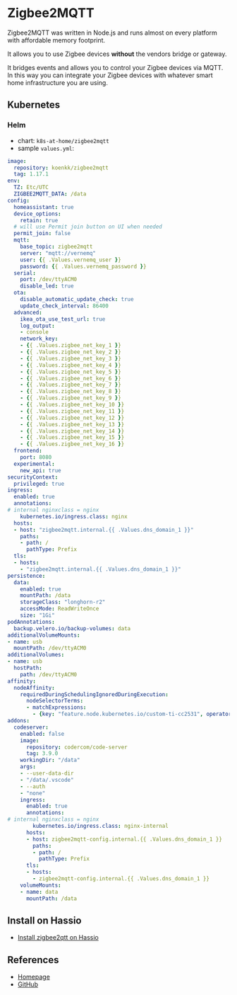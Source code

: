 # Zigbee2MQTT

Zigbee2MQTT was written in Node.js and runs almost on every platform with affordable memory footprint.

It allows you to use Zigbee devices **without** the vendors bridge or gateway. 

It bridges events and allows you to control your Zigbee devices via MQTT. In this way you can integrate your 
Zigbee devices with whatever smart home infrastructure you are using.

## Kubernetes

### Helm

* chart: `k8s-at-home/zigbee2mqtt`
* sample `values.yml`:

```yaml
image:
  repository: koenkk/zigbee2mqtt
  tag: 1.17.1
env:
  TZ: Etc/UTC
  ZIGBEE2MQTT_DATA: /data
config:
  homeassistant: true
  device_options:
    retain: true
  # will use Permit join button on UI when needed
  permit_join: false
  mqtt:
    base_topic: zigbee2mqtt
    server: "mqtt://vernemq"
    user: {{ .Values.vernemq_user }}
    password: {{ .Values.vernemq_password }}
  serial:
    port: /dev/ttyACM0
    disable_led: true
  ota:
    disable_automatic_update_check: true
    update_check_interval: 86400
  advanced:
    ikea_ota_use_test_url: true
    log_output:
    - console
    network_key:
    - {{ .Values.zigbee_net_key_1 }}
    - {{ .Values.zigbee_net_key_2 }}
    - {{ .Values.zigbee_net_key_3 }}
    - {{ .Values.zigbee_net_key_4 }}
    - {{ .Values.zigbee_net_key_5 }}
    - {{ .Values.zigbee_net_key_6 }}
    - {{ .Values.zigbee_net_key_7 }}
    - {{ .Values.zigbee_net_key_8 }}
    - {{ .Values.zigbee_net_key_9 }}
    - {{ .Values.zigbee_net_key_10 }}
    - {{ .Values.zigbee_net_key_11 }}
    - {{ .Values.zigbee_net_key_12 }}
    - {{ .Values.zigbee_net_key_13 }}
    - {{ .Values.zigbee_net_key_14 }}
    - {{ .Values.zigbee_net_key_15 }}
    - {{ .Values.zigbee_net_key_16 }}
  frontend:
    port: 8080
  experimental:
    new_api: true
securityContext:
  privileged: true
ingress:
  enabled: true
  annotations:
# internal nginxclass = nginx
    kubernetes.io/ingress.class: nginx
  hosts:
  - host: "zigbee2mqtt.internal.{{ .Values.dns_domain_1 }}"
    paths:
    - path: /
      pathType: Prefix
  tls:
  - hosts:
    - "zigbee2mqtt.internal.{{ .Values.dns_domain_1 }}"
persistence:
  data:
    enabled: true
    mountPath: /data
    storageClass: "longhorn-r2"
    accessMode: ReadWriteOnce
    size: "1Gi"
podAnnotations:
  backup.velero.io/backup-volumes: data
additionalVolumeMounts:
- name: usb
  mountPath: /dev/ttyACM0
additionalVolumes:
- name: usb
  hostPath:
    path: /dev/ttyACM0
affinity:
  nodeAffinity:
    requiredDuringSchedulingIgnoredDuringExecution:
      nodeSelectorTerms:
      - matchExpressions:
        - {key: "feature.node.kubernetes.io/custom-ti-cc2531", operator: In, values: ["true"]}
addons:
  codeserver:
    enabled: false
    image:
      repository: codercom/code-server
      tag: 3.9.0
    workingDir: "/data"
    args:
    - --user-data-dir
    - "/data/.vscode"
    - --auth
    - "none"
    ingress:
      enabled: true
      annotations:
# internal nginxclass = nginx
        kubernetes.io/ingress.class: nginx-internal
      hosts:
      - host: zigbee2mqtt-config.internal.{{ .Values.dns_domain_1 }}
        paths:
        - path: /
          pathType: Prefix
      tls:
      - hosts:
        - zigbee2mqtt-config.internal.{{ .Values.dns_domain_1 }}
    volumeMounts:
    - name: data
      mountPath: /data
```

## Install on Hassio

* [Install zigbee2qtt on Hassio](https://domoticaencasa.es/tutorial-instalar-zigbee2mqtt-hassio)

## References

* [Homepage](https://www.zigbee2mqtt.io/getting_started/running_zigbee2mqtt.html)
* [GitHub](https://github.com/Koenkk/zigbee2mqtt)

